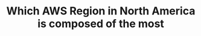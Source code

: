---
layout: answer
title: "Which AWS Region in North America is composed of the most "
blurb: "<p>As of January, 2022, the US East Region has 6 Availability Zones and 9 Local Zones. </p>
<p>Oregon has 4 Availability Zones and 5 Local Zones. </p>
<p>T"
quid: 139
---